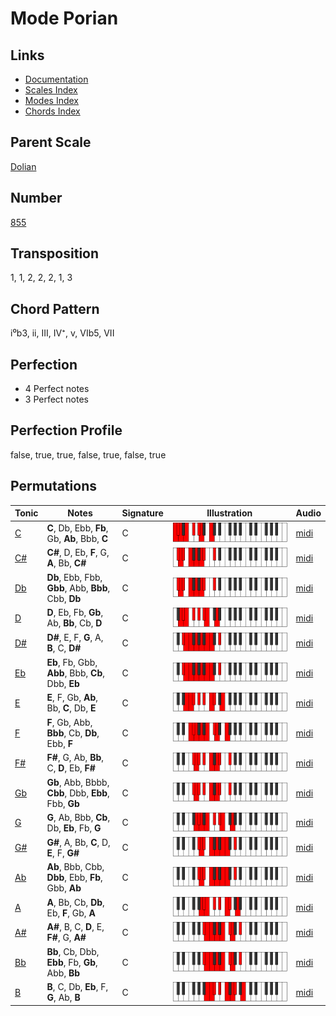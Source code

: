 # Mode Porian

## Links

- [Documentation](README.md)
- [Scales Index](Scales.md)
- [Modes Index](Modes.md)
- [Chords Index](Chords.md)

## Parent Scale

[Dolian](ScaleDolian.md)

## Number

[855](https://ianring.com/musictheory/scales/855)

## Transposition

1, 1, 2, 2, 2, 1, 3

## Chord Pattern

i⁰b3, ii, III, IV⁺, v, VIb5, VII

## Perfection

- 4 Perfect notes
- 3 Perfect notes

## Perfection Profile

false, true, true, false, true, false, true

## Permutations

| Tonic | Notes | Signature | Illustration | Audio |
|-------|-------|-----------|--------------|-------|
| [C](ModeCNaturalPorian.md) | **C**, Db, Ebb, **Fb**, Gb, **Ab**, Bbb, **C** | C | ![CNaturalPorian](ModeCNaturalPorian.png) | [midi](https://github.com/edipermadi/music/blob/main/docs/ModeCNaturalPorian.mid?raw=true) |
| [C#](ModeCSharpPorian.md) | **C#**, D, Eb, **F**, G, **A**, Bb, **C#** | C | ![CSharpPorian](ModeCSharpPorian.png) | [midi](https://github.com/edipermadi/music/blob/main/docs/ModeCSharpPorian.mid?raw=true) |
| [Db](ModeDFlatPorian.md) | **Db**, Ebb, Fbb, **Gbb**, Abb, **Bbb**, Cbb, **Db** | C | ![DFlatPorian](ModeDFlatPorian.png) | [midi](https://github.com/edipermadi/music/blob/main/docs/ModeDFlatPorian.mid?raw=true) |
| [D](ModeDNaturalPorian.md) | **D**, Eb, Fb, **Gb**, Ab, **Bb**, Cb, **D** | C | ![DNaturalPorian](ModeDNaturalPorian.png) | [midi](https://github.com/edipermadi/music/blob/main/docs/ModeDNaturalPorian.mid?raw=true) |
| [D#](ModeDSharpPorian.md) | **D#**, E, F, **G**, A, **B**, C, **D#** | C | ![DSharpPorian](ModeDSharpPorian.png) | [midi](https://github.com/edipermadi/music/blob/main/docs/ModeDSharpPorian.mid?raw=true) |
| [Eb](ModeEFlatPorian.md) | **Eb**, Fb, Gbb, **Abb**, Bbb, **Cb**, Dbb, **Eb** | C | ![EFlatPorian](ModeEFlatPorian.png) | [midi](https://github.com/edipermadi/music/blob/main/docs/ModeEFlatPorian.mid?raw=true) |
| [E](ModeENaturalPorian.md) | **E**, F, Gb, **Ab**, Bb, **C**, Db, **E** | C | ![ENaturalPorian](ModeENaturalPorian.png) | [midi](https://github.com/edipermadi/music/blob/main/docs/ModeENaturalPorian.mid?raw=true) |
| [F](ModeFNaturalPorian.md) | **F**, Gb, Abb, **Bbb**, Cb, **Db**, Ebb, **F** | C | ![FNaturalPorian](ModeFNaturalPorian.png) | [midi](https://github.com/edipermadi/music/blob/main/docs/ModeFNaturalPorian.mid?raw=true) |
| [F#](ModeFSharpPorian.md) | **F#**, G, Ab, **Bb**, C, **D**, Eb, **F#** | C | ![FSharpPorian](ModeFSharpPorian.png) | [midi](https://github.com/edipermadi/music/blob/main/docs/ModeFSharpPorian.mid?raw=true) |
| [Gb](ModeGFlatPorian.md) | **Gb**, Abb, Bbbb, **Cbb**, Dbb, **Ebb**, Fbb, **Gb** | C | ![GFlatPorian](ModeGFlatPorian.png) | [midi](https://github.com/edipermadi/music/blob/main/docs/ModeGFlatPorian.mid?raw=true) |
| [G](ModeGNaturalPorian.md) | **G**, Ab, Bbb, **Cb**, Db, **Eb**, Fb, **G** | C | ![GNaturalPorian](ModeGNaturalPorian.png) | [midi](https://github.com/edipermadi/music/blob/main/docs/ModeGNaturalPorian.mid?raw=true) |
| [G#](ModeGSharpPorian.md) | **G#**, A, Bb, **C**, D, **E**, F, **G#** | C | ![GSharpPorian](ModeGSharpPorian.png) | [midi](https://github.com/edipermadi/music/blob/main/docs/ModeGSharpPorian.mid?raw=true) |
| [Ab](ModeAFlatPorian.md) | **Ab**, Bbb, Cbb, **Dbb**, Ebb, **Fb**, Gbb, **Ab** | C | ![AFlatPorian](ModeAFlatPorian.png) | [midi](https://github.com/edipermadi/music/blob/main/docs/ModeAFlatPorian.mid?raw=true) |
| [A](ModeANaturalPorian.md) | **A**, Bb, Cb, **Db**, Eb, **F**, Gb, **A** | C | ![ANaturalPorian](ModeANaturalPorian.png) | [midi](https://github.com/edipermadi/music/blob/main/docs/ModeANaturalPorian.mid?raw=true) |
| [A#](ModeASharpPorian.md) | **A#**, B, C, **D**, E, **F#**, G, **A#** | C | ![ASharpPorian](ModeASharpPorian.png) | [midi](https://github.com/edipermadi/music/blob/main/docs/ModeASharpPorian.mid?raw=true) |
| [Bb](ModeBFlatPorian.md) | **Bb**, Cb, Dbb, **Ebb**, Fb, **Gb**, Abb, **Bb** | C | ![BFlatPorian](ModeBFlatPorian.png) | [midi](https://github.com/edipermadi/music/blob/main/docs/ModeBFlatPorian.mid?raw=true) |
| [B](ModeBNaturalPorian.md) | **B**, C, Db, **Eb**, F, **G**, Ab, **B** | C | ![BNaturalPorian](ModeBNaturalPorian.png) | [midi](https://github.com/edipermadi/music/blob/main/docs/ModeBNaturalPorian.mid?raw=true) |

